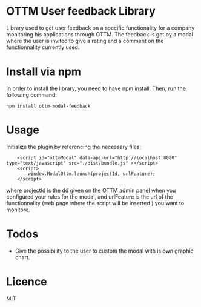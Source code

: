# OTTM User feedback Library

Library used to get user feedback on a specific functionality for a company  monitoring his applications through OTTM.
The feedback is get by a modal where the user is invited to give a rating and a comment on the functionnality currently used.

# Install via npm

In order to install the library, you need to have npm install. Then, run the following command: 
```
npm install ottm-modal-feedback
```

# Usage 

Initialize the plugin by referencing the necessary files:
```
    <script id="ottmModal" data-api-url="http://localhost:8080" type="text/javascript" src="./dist/bundle.js" ></script>
    <script>
        window.ModalOttm.launch(projectId, urlFeature);
    </script>
```

where projectId is the dd given on the OTTM admin panel when you configured your rules for the modal, and urlFeature is the url of the functionnality (web page where the script will be inserted ) you want to monitore.

# Todos

- Give the possibility to the user to custom the modal with is own graphic chart. 

# Licence 

MIT 

